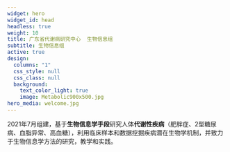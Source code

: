 ```yaml
---
widget: hero
widget_id: head
headless: true
weight: 10
title: 广东省代谢病研究中心  生物信息组
subtitle: 生物信息组
active: true
design:
  columns: "1"
  css_style: null
  css_class: null
  background:
    text_color_light: true
    image: Metabolic900x500.jpg
hero_media: welcome.jpg
---
```

2021年7月组建，基于**生物信息学手段**研究人体**代谢性疾病**（肥胖症、2型糖尿病、血脂异常、高血糖），利用临床样本和数据挖掘疾病潜在生物学机制，并致力于生物信息学方法的研究，教学和实践。